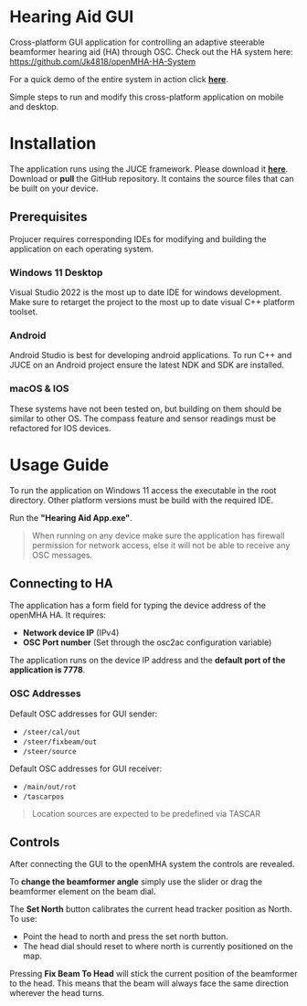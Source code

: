 ﻿# Hearing Aid GUI

Cross-platform GUI application for controlling an adaptive steerable beamformer hearing aid (HA) through OSC.
Check out the HA system here: https://github.com/Jk4818/openMHA-HA-System

For a quick demo of the entire system in action click **[here](https://youtu.be/tEZiaqk7CAc)**.

Simple steps to run and modify this cross-platform application on mobile and desktop.


# Installation

The application runs using the JUCE framework. Please download it **[here](https://juce.com/get-juce)**.
Download or  **pull** the GitHub repository. It contains the source files that can be built on your device.

## Prerequisites
Projucer requires corresponding IDEs for modifying and building the application on each operating system.

### Windows 11 Desktop
Visual Studio 2022 is the most up to date IDE for windows development.  Make sure to retarget the project to the most up to date visual C++ platform toolset.

### Android
Android Studio is best for developing android applications. To run C++ and JUCE on an Android project ensure the latest NDK and SDK are installed. 

### macOS & IOS
These systems have not been tested on, but building on them should be similar to other OS. The compass feature and sensor readings must be refactored for IOS devices.



# Usage Guide

To run the application on Windows 11 access the executable in the root directory.
Other platform versions must be build with the required IDE.

Run the **"Hearing Aid App.exe"**.

> When running on any device make sure the application has firewall permission for network access, else it will not be able to receive any OSC messages.


## Connecting to HA

The application has a form field for typing the device address of the openMHA HA. It requires:

 - **Network device IP** (IPv4)
 - **OSC Port number** (Set through the osc2ac configuration variable)

The application runs on the device IP address and the **default port of the application is 7778**.

### OSC Addresses
Default OSC addresses for GUI sender:

 - `/steer/cal/out`
 - `/steer/fixbeam/out`
 - `/steer/source`

Default OSC addresses for GUI receiver:

 - `/main/out/rot`
 - `/tascarpos`

> Location sources are expected to be predefined via TASCAR


## Controls
After connecting the GUI to the openMHA system the controls are revealed.

To **change the beamformer angle** simply use the slider or drag the beamformer element on the beam dial.

The **Set North** button calibrates the current head tracker position as North. To use:

 - Point the head to north and press the set north button.
 - The head dial should reset to where north is currently positioned on the map.

Pressing **Fix Beam To Head** will stick the current position of the beamformer to the head. This means that the beam will always face the same direction wherever the head turns.




